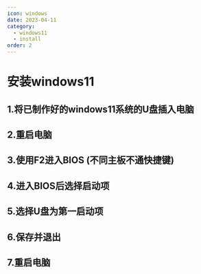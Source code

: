 ```yaml
---
icon: windows
date: 2023-04-11
category: 
  - windows11
  - install
order: 2
---
```

# 安装windows11
## 1.将已制作好的windows11系统的U盘插入电脑
## 2.重启电脑
## 3.使用F2进入BIOS (不同主板不通快捷键)
## 4.进入BIOS后选择启动项
## 5.选择U盘为第一启动项
## 6.保存并退出
## 7.重启电脑
<ArtPlayer src="https://pan.brinish.eu.org:6206/f/yXCL/windows.mp4" />